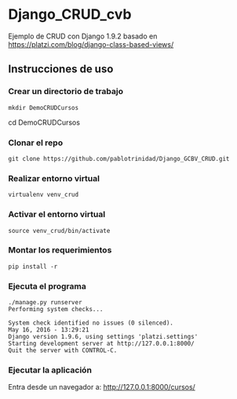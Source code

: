 # Django_CRUD_cvb

Ejemplo de CRUD con Django 1.9.2 basado en  https://platzi.com/blog/django-class-based-views/

## Instrucciones de uso

### Crear un directorio de trabajo

``` shell
mkdir DemoCRUDCursos
```
cd DemoCRUDCursos

### Clonar el repo

``` shell
git clone https://github.com/pablotrinidad/Django_GCBV_CRUD.git
```

### Realizar entorno virtual 

``` shell
virtualenv venv_crud
```
### Activar el entorno virtual

``` shell
source venv_crud/bin/activate
```

### Montar los requerimientos

``` shell
pip install -r 
```

### Ejecuta el programa

``` shell
./manage.py runserver
Performing system checks...

System check identified no issues (0 silenced).
May 16, 2016 - 13:29:21
Django version 1.9.6, using settings 'platzi.settings'
Starting development server at http://127.0.0.1:8000/
Quit the server with CONTROL-C.
```

### Ejecutar la aplicación

Entra desde un navegador a:
http://127.0.0.1:8000/cursos/


